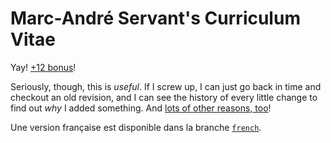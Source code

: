 # Marc-André Servant's Curriculum Vitae
Yay! [+12 bonus](http://stevehanov.ca/blog/index.php?id=56)!

Seriously, though, this is _useful_. If I screw up, I can just
go back in time and checkout an old revision, and I can see the history
of every little change to find out _why_ I added something.
And [lots of other reasons, too](https://www.toofishes.net/blog/why-i-do-my-resume-latex/)!

Une version française est disponible dans la branche [`french`](../../tree/french).
